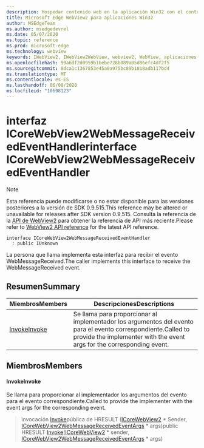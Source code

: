 ```yaml
---
description: Hospedar contenido web en la aplicación Win32 con el control Microsoft Edge WebView2
title: Microsoft Edge WebView2 para aplicaciones Win32
author: MSEdgeTeam
ms.author: msedgedevrel
ms.date: 05/07/2020
ms.topic: reference
ms.prod: microsoft-edge
ms.technology: webview
keywords: IWebView2, IWebView2WebView, webview2, WebView, aplicaciones Win32, Win32, Edge, ICoreWebView2, ICoreWebView2Controller, control de explorador, HTML Edge
ms.openlocfilehash: 99a6df2d0959b1bebe728b089a05d86efc4df2f5
ms.sourcegitcommit: 8dca1c1367853e45a0a975bc89b1818adb117bd4
ms.translationtype: MT
ms.contentlocale: es-ES
ms.lasthandoff: 06/08/2020
ms.locfileid: "10698123"
---
```

# <span data-ttu-id="59501-104">interfaz ICoreWebView2WebMessageReceivedEventHandler</span><span class="sxs-lookup"><span data-stu-id="59501-104">interface ICoreWebView2WebMessageReceivedEventHandler</span></span> 

> [!NOTE]
> <span data-ttu-id="59501-105">Esta referencia puede modificarse o no estar disponible para las versiones posteriores a la versión de SDK 0.9.515.</span><span class="sxs-lookup"><span data-stu-id="59501-105">This reference may be altered or unavailable for releases after SDK version 0.9.515.</span></span> <span data-ttu-id="59501-106">Consulta la referencia de la [API de WebView2](../../../webview2-api-reference.md) para obtener la referencia de API más reciente.</span><span class="sxs-lookup"><span data-stu-id="59501-106">Please refer to [WebView2 API reference](../../../webview2-api-reference.md) for the latest API reference.</span></span>

```
interface ICoreWebView2WebMessageReceivedEventHandler
  : public IUnknown
```

<span data-ttu-id="59501-107">La persona que llama implementa esta interfaz para recibir el evento WebMessageReceived.</span><span class="sxs-lookup"><span data-stu-id="59501-107">The caller implements this interface to receive the WebMessageReceived event.</span></span>

## <span data-ttu-id="59501-108">Resumen</span><span class="sxs-lookup"><span data-stu-id="59501-108">Summary</span></span>

 <span data-ttu-id="59501-109">Miembros</span><span class="sxs-lookup"><span data-stu-id="59501-109">Members</span></span>                        | <span data-ttu-id="59501-110">Descripciones</span><span class="sxs-lookup"><span data-stu-id="59501-110">Descriptions</span></span>
--------------------------------|---------------------------------------------
[<span data-ttu-id="59501-111">Invoke</span><span class="sxs-lookup"><span data-stu-id="59501-111">Invoke</span></span>](#invoke) | <span data-ttu-id="59501-112">Se llama para proporcionar al implementador los argumentos del evento para el evento correspondiente.</span><span class="sxs-lookup"><span data-stu-id="59501-112">Called to provide the implementer with the event args for the corresponding event.</span></span>

## <span data-ttu-id="59501-113">Miembros</span><span class="sxs-lookup"><span data-stu-id="59501-113">Members</span></span>

#### <span data-ttu-id="59501-114">Invoke</span><span class="sxs-lookup"><span data-stu-id="59501-114">Invoke</span></span> 

<span data-ttu-id="59501-115">Se llama para proporcionar al implementador los argumentos del evento para el evento correspondiente.</span><span class="sxs-lookup"><span data-stu-id="59501-115">Called to provide the implementer with the event args for the corresponding event.</span></span>

> <span data-ttu-id="59501-116">invocación [Invoke](#invoke)pública de HRESULT ([ICoreWebView2](icorewebview2.md) \* Sender, [ICoreWebView2WebMessageReceivedEventArgs](icorewebview2webmessagereceivedeventargs.md) \* args)</span><span class="sxs-lookup"><span data-stu-id="59501-116">public HRESULT [Invoke](#invoke)([ICoreWebView2](icorewebview2.md) \* sender, [ICoreWebView2WebMessageReceivedEventArgs](icorewebview2webmessagereceivedeventargs.md) \* args)</span></span>

